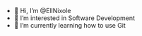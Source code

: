 - 👋 Hi, I’m @EllNixole
- 👀 I’m interested in Software Development
- 🌱 I’m currently learning how to use Git

<!---
EllNixole/EllNixole is a ✨ special ✨ repository because its `README.md` (this file) appears on your GitHub profile.
You can click the Preview link to take a look at your changes.
--->
